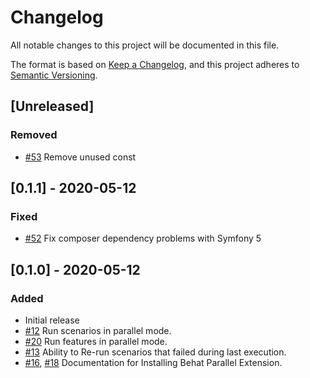 # Changelog
All notable changes to this project will be documented in this file.

The format is based on [Keep a Changelog](https://keepachangelog.com/en/1.0.0/),
and this project adheres to [Semantic Versioning](https://semver.org/spec/v2.0.0.html).

## [Unreleased]
### Removed
  * [#53](https://github.com/Daniel-Marynicz/BehatParallelExtension/pull/53)  Remove unused const


## [0.1.1] - 2020-05-12
### Fixed
  * [#52](https://github.com/Daniel-Marynicz/BehatParallelExtension/pull/52)  Fix composer dependency problems with Symfony 5

## [0.1.0] - 2020-05-12
### Added

  * Initial release
  * [#12](https://github.com/Daniel-Marynicz/BehatParallelExtension/issues/12) Run scenarios in parallel mode. 
  * [#20](https://github.com/Daniel-Marynicz/BehatParallelExtension/issues/20) Run features in parallel mode.
  * [#13](https://github.com/Daniel-Marynicz/BehatParallelExtension/issues/13) Ability to Re-run scenarios that failed during last execution.
  * [#16](https://github.com/Daniel-Marynicz/BehatParallelExtension/issues/16), [#18](https://github.com/Daniel-Marynicz/BehatParallelExtension/issues/18)  Documentation for Installing Behat Parallel Extension.
